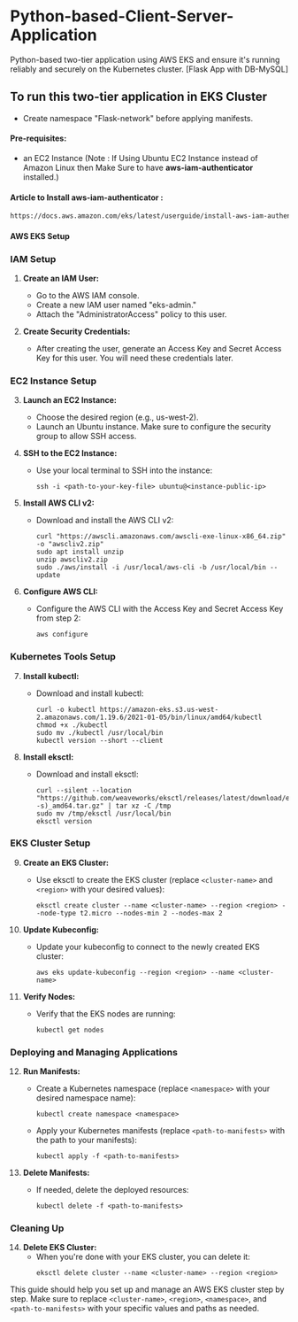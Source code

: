 # Python-based-Client-Server-Application
 Python-based two-tier application using AWS EKS and ensure it's running reliably and securely on the Kubernetes cluster.
 [Flask App with DB-MySQL]

## To run this two-tier application in EKS Cluster 

- Create namespace "Flask-network" before applying manifests.

#### Pre-requisites: 
  - an EC2 Instance (Note : If Using Ubuntu EC2 Instance instead of Amazon Linux then Make Sure to have **aws-iam-authenticator** installed.)


#### Article to Install aws-iam-authenticator :
```sh
https://docs.aws.amazon.com/eks/latest/userguide/install-aws-iam-authenticator.html
```

#### AWS EKS Setup 

### IAM Setup

1. **Create an IAM User:**
   - Go to the AWS IAM console.
   - Create a new IAM user named "eks-admin."
   - Attach the "AdministratorAccess" policy to this user.

2. **Create Security Credentials:**
   - After creating the user, generate an Access Key and Secret Access Key for this user. You will need these credentials later.

### EC2 Instance Setup

3. **Launch an EC2 Instance:**
   - Choose the desired region (e.g., us-west-2).
   - Launch an Ubuntu instance. Make sure to configure the security group to allow SSH access.

4. **SSH to the EC2 Instance:**
   - Use your local terminal to SSH into the instance:
     ```
     ssh -i <path-to-your-key-file> ubuntu@<instance-public-ip>
     ```

5. **Install AWS CLI v2:**
   - Download and install the AWS CLI v2:
     ```
     curl "https://awscli.amazonaws.com/awscli-exe-linux-x86_64.zip" -o "awscliv2.zip"
     sudo apt install unzip
     unzip awscliv2.zip
     sudo ./aws/install -i /usr/local/aws-cli -b /usr/local/bin --update
     ```

6. **Configure AWS CLI:**
   - Configure the AWS CLI with the Access Key and Secret Access Key from step 2:
     ```
     aws configure
     ```

### Kubernetes Tools Setup

7. **Install kubectl:**
   - Download and install kubectl:
     ```
     curl -o kubectl https://amazon-eks.s3.us-west-2.amazonaws.com/1.19.6/2021-01-05/bin/linux/amd64/kubectl
     chmod +x ./kubectl
     sudo mv ./kubectl /usr/local/bin
     kubectl version --short --client
     ```

8. **Install eksctl:**
   - Download and install eksctl:
     ```
     curl --silent --location "https://github.com/weaveworks/eksctl/releases/latest/download/eksctl_$(uname -s)_amd64.tar.gz" | tar xz -C /tmp
     sudo mv /tmp/eksctl /usr/local/bin
     eksctl version
     ```

### EKS Cluster Setup

9. **Create an EKS Cluster:**
   - Use eksctl to create the EKS cluster (replace `<cluster-name>` and `<region>` with your desired values):
     ```
     eksctl create cluster --name <cluster-name> --region <region> --node-type t2.micro --nodes-min 2 --nodes-max 2
     ```

10. **Update Kubeconfig:**
    - Update your kubeconfig to connect to the newly created EKS cluster:
      ```
      aws eks update-kubeconfig --region <region> --name <cluster-name>
      ```

11. **Verify Nodes:**
    - Verify that the EKS nodes are running:
      ```
      kubectl get nodes
      ```

### Deploying and Managing Applications

12. **Run Manifests:**
    - Create a Kubernetes namespace (replace `<namespace>` with your desired namespace name):
      ```
      kubectl create namespace <namespace>
      ```
    - Apply your Kubernetes manifests (replace `<path-to-manifests>` with the path to your manifests):
      ```
      kubectl apply -f <path-to-manifests>
      ```

13. **Delete Manifests:**
    - If needed, delete the deployed resources:
      ```
      kubectl delete -f <path-to-manifests>
      ```

### Cleaning Up

14. **Delete EKS Cluster:**
    - When you're done with your EKS cluster, you can delete it:
      ```
      eksctl delete cluster --name <cluster-name> --region <region>
      ```

This guide should help you set up and manage an AWS EKS cluster step by step. Make sure to replace `<cluster-name>`, `<region>`, `<namespace>`, and `<path-to-manifests>` with your specific values and paths as needed.


